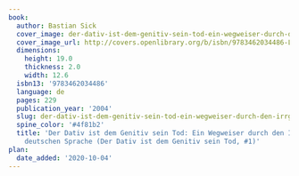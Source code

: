 ```yaml
---
book:
  author: Bastian Sick
  cover_image: der-dativ-ist-dem-genitiv-sein-tod-ein-wegweiser-durch-den-irrgarten-der-deutschen-sprache-der-dativ-ist-dem-genitiv-sein-tod-1.jpg
  cover_image_url: http://covers.openlibrary.org/b/isbn/9783462034486-L.jpg
  dimensions:
    height: 19.0
    thickness: 2.0
    width: 12.6
  isbn13: '9783462034486'
  language: de
  pages: 229
  publication_year: '2004'
  slug: der-dativ-ist-dem-genitiv-sein-tod-ein-wegweiser-durch-den-irrgarten-der-deutschen-sprache-der-dativ-ist-dem-genitiv-sein-tod-1
  spine_color: '#4f81b2'
  title: 'Der Dativ ist dem Genitiv sein Tod: Ein Wegweiser durch den Irrgarten der
    deutschen Sprache (Der Dativ ist dem Genitiv sein Tod, #1)'
plan:
  date_added: '2020-10-04'
---
```

